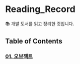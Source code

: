 # Reading_Record

📚 개발 도서를 읽고 정리한 것입니다.

## Table of Contents

### [01. 오브젝트](./_01_object/README.md)
